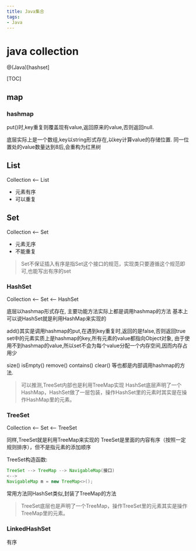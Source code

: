 ```yaml
---
title: Java集合
tags:
- Java
---
```


# java collection

@(Java)[hashset]


[TOC]


## map

### hashmap

put()时,key重复则覆盖现有value,返回原来的value,否则返回null.

底层实际上是一个数组,key以string形式存在,以key计算value的存储位置.
同一位置处的value数量达到8后,会重构为红黑树


## List

Collection <-- List

* 元素有序
* 可以重复


## Set

Collection <-- Set

* 元素无序
* 不能重复

> Set不保证插入有序是指Set这个接口的规范，实现类只要遵循这个规范即可,也能写出有序的set

### HashSet

Collection <-- Set <-- HashSet

底层以hashmap形式存在,
主要功能方法实际上都是调用hashmap的方法
基本上可以说HashSet就是利用HashMap来实现的

add()其实是调用hashmap的put,在遇到key重复时,返回的是false,否则返回true
set中的元素实质上是hashmap的key,所有元素的value都指向Object对象,
由于使用不到hashmap的value,所以set不会为每个value分配一个内存空间,因而内存占用少

size()
isEmpty()
remove()
contains()
clear()
等也都是内部调用hashmap的方法.

> 可以推测,TreeSet内部也是利用TreeMap实现
> HashSet底层声明了一个HashMap，HashSet做了一层包装，操作HashSet里的元素时其实是在操作HashMap里的元素。

### TreeSet

Collection <-- Set <-- TreeSet

同样,TreeSet就是利用TreeMap来实现的
TreeSet是里面的内容有序（按照一定规则排序），但不是指元素的添加顺序

TreeSet构造函数:
```Java
TreeSet --> TreeMap --> NavigableMap(接口)
<-->
NavigableMap m = new TreeMap<>();
```
 常用方法同HashSet类似,封装了TreeMap的方法

> TreeSet底层也是声明了一个TreeMap，操作TreeSet里的元素其实是操作TreeMap里的元素。

### LinkedHashSet

有序